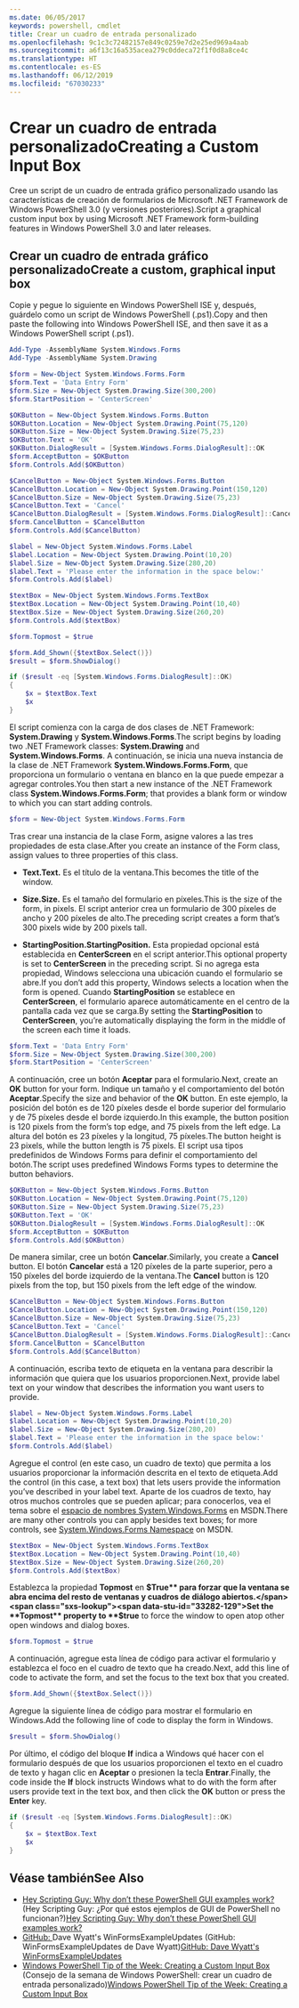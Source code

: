 ```yaml
---
ms.date: 06/05/2017
keywords: powershell, cmdlet
title: Crear un cuadro de entrada personalizado
ms.openlocfilehash: 9c1c3c72482157e849c0259e7d2e25ed969a4aab
ms.sourcegitcommit: a6f13c16a535acea279c0ddeca72f1f0d8a8ce4c
ms.translationtype: HT
ms.contentlocale: es-ES
ms.lasthandoff: 06/12/2019
ms.locfileid: "67030233"
---
```

# <a name="creating-a-custom-input-box"></a><span data-ttu-id="33282-103">Crear un cuadro de entrada personalizado</span><span class="sxs-lookup"><span data-stu-id="33282-103">Creating a Custom Input Box</span></span>

<span data-ttu-id="33282-104">Cree un script de un cuadro de entrada gráfico personalizado usando las características de creación de formularios de Microsoft .NET Framework de Windows PowerShell 3.0 (y versiones posteriores).</span><span class="sxs-lookup"><span data-stu-id="33282-104">Script a graphical custom input box by using Microsoft .NET Framework form-building features in Windows PowerShell 3.0 and later releases.</span></span>

## <a name="create-a-custom-graphical-input-box"></a><span data-ttu-id="33282-105">Crear un cuadro de entrada gráfico personalizado</span><span class="sxs-lookup"><span data-stu-id="33282-105">Create a custom, graphical input box</span></span>

<span data-ttu-id="33282-106">Copie y pegue lo siguiente en Windows PowerShell ISE y, después, guárdelo como un script de Windows PowerShell (.ps1).</span><span class="sxs-lookup"><span data-stu-id="33282-106">Copy and then paste the following into Windows PowerShell ISE, and then save it as a Windows PowerShell script (.ps1).</span></span>

```powershell
Add-Type -AssemblyName System.Windows.Forms
Add-Type -AssemblyName System.Drawing

$form = New-Object System.Windows.Forms.Form
$form.Text = 'Data Entry Form'
$form.Size = New-Object System.Drawing.Size(300,200)
$form.StartPosition = 'CenterScreen'

$OKButton = New-Object System.Windows.Forms.Button
$OKButton.Location = New-Object System.Drawing.Point(75,120)
$OKButton.Size = New-Object System.Drawing.Size(75,23)
$OKButton.Text = 'OK'
$OKButton.DialogResult = [System.Windows.Forms.DialogResult]::OK
$form.AcceptButton = $OKButton
$form.Controls.Add($OKButton)

$CancelButton = New-Object System.Windows.Forms.Button
$CancelButton.Location = New-Object System.Drawing.Point(150,120)
$CancelButton.Size = New-Object System.Drawing.Size(75,23)
$CancelButton.Text = 'Cancel'
$CancelButton.DialogResult = [System.Windows.Forms.DialogResult]::Cancel
$form.CancelButton = $CancelButton
$form.Controls.Add($CancelButton)

$label = New-Object System.Windows.Forms.Label
$label.Location = New-Object System.Drawing.Point(10,20)
$label.Size = New-Object System.Drawing.Size(280,20)
$label.Text = 'Please enter the information in the space below:'
$form.Controls.Add($label)

$textBox = New-Object System.Windows.Forms.TextBox
$textBox.Location = New-Object System.Drawing.Point(10,40)
$textBox.Size = New-Object System.Drawing.Size(260,20)
$form.Controls.Add($textBox)

$form.Topmost = $true

$form.Add_Shown({$textBox.Select()})
$result = $form.ShowDialog()

if ($result -eq [System.Windows.Forms.DialogResult]::OK)
{
    $x = $textBox.Text
    $x
}
```

<span data-ttu-id="33282-107">El script comienza con la carga de dos clases de .NET Framework: **System.Drawing** y **System.Windows.Forms**.</span><span class="sxs-lookup"><span data-stu-id="33282-107">The script begins by loading two .NET Framework classes: **System.Drawing** and **System.Windows.Forms**.</span></span> <span data-ttu-id="33282-108">A continuación, se inicia una nueva instancia de la clase de .NET Framework **System.Windows.Forms.Form**, que proporciona un formulario o ventana en blanco en la que puede empezar a agregar controles.</span><span class="sxs-lookup"><span data-stu-id="33282-108">You then start a new instance of the .NET Framework class **System.Windows.Forms.Form**; that provides a blank form or window to which you can start adding controls.</span></span>

```powershell
$form = New-Object System.Windows.Forms.Form
```

<span data-ttu-id="33282-109">Tras crear una instancia de la clase Form, asigne valores a las tres propiedades de esta clase.</span><span class="sxs-lookup"><span data-stu-id="33282-109">After you create an instance of the Form class, assign values to three properties of this class.</span></span>

- <span data-ttu-id="33282-110">**Text.**</span><span class="sxs-lookup"><span data-stu-id="33282-110">**Text.**</span></span> <span data-ttu-id="33282-111">Es el título de la ventana.</span><span class="sxs-lookup"><span data-stu-id="33282-111">This becomes the title of the window.</span></span>

- <span data-ttu-id="33282-112">**Size.**</span><span class="sxs-lookup"><span data-stu-id="33282-112">**Size.**</span></span> <span data-ttu-id="33282-113">Es el tamaño del formulario en píxeles.</span><span class="sxs-lookup"><span data-stu-id="33282-113">This is the size of the form, in pixels.</span></span> <span data-ttu-id="33282-114">El script anterior crea un formulario de 300 píxeles de ancho y 200 píxeles de alto.</span><span class="sxs-lookup"><span data-stu-id="33282-114">The preceding script creates a form that’s 300 pixels wide by 200 pixels tall.</span></span>

- <span data-ttu-id="33282-115">**StartingPosition.**</span><span class="sxs-lookup"><span data-stu-id="33282-115">**StartingPosition.**</span></span> <span data-ttu-id="33282-116">Esta propiedad opcional está establecida en **CenterScreen** en el script anterior.</span><span class="sxs-lookup"><span data-stu-id="33282-116">This optional property is set to **CenterScreen** in the preceding script.</span></span> <span data-ttu-id="33282-117">Si no agrega esta propiedad, Windows selecciona una ubicación cuando el formulario se abre.</span><span class="sxs-lookup"><span data-stu-id="33282-117">If you don’t add this property, Windows selects a location when the form is opened.</span></span> <span data-ttu-id="33282-118">Cuando **StartingPosition** se establece en **CenterScreen**, el formulario aparece automáticamente en el centro de la pantalla cada vez que se carga.</span><span class="sxs-lookup"><span data-stu-id="33282-118">By setting the **StartingPosition** to **CenterScreen**, you’re automatically displaying the form in the middle of the screen each time it loads.</span></span>

```powershell
$form.Text = 'Data Entry Form'
$form.Size = New-Object System.Drawing.Size(300,200)
$form.StartPosition = 'CenterScreen'
```

<span data-ttu-id="33282-119">A continuación, cree un botón **Aceptar** para el formulario.</span><span class="sxs-lookup"><span data-stu-id="33282-119">Next, create an **OK** button for your form.</span></span> <span data-ttu-id="33282-120">Indique un tamaño y el comportamiento del botón **Aceptar**.</span><span class="sxs-lookup"><span data-stu-id="33282-120">Specify the size and behavior of the **OK** button.</span></span> <span data-ttu-id="33282-121">En este ejemplo, la posición del botón es de 120 píxeles desde el borde superior del formulario y de 75 píxeles desde el borde izquierdo.</span><span class="sxs-lookup"><span data-stu-id="33282-121">In this example, the button position is 120 pixels from the form’s top edge, and 75 pixels from the left edge.</span></span> <span data-ttu-id="33282-122">La altura del botón es 23 píxeles y la longitud, 75 píxeles.</span><span class="sxs-lookup"><span data-stu-id="33282-122">The button height is 23 pixels, while the button length is 75 pixels.</span></span> <span data-ttu-id="33282-123">El script usa tipos predefinidos de Windows Forms para definir el comportamiento del botón.</span><span class="sxs-lookup"><span data-stu-id="33282-123">The script uses predefined Windows Forms types to determine the button behaviors.</span></span>

```powershell
$OKButton = New-Object System.Windows.Forms.Button
$OKButton.Location = New-Object System.Drawing.Point(75,120)
$OKButton.Size = New-Object System.Drawing.Size(75,23)
$OKButton.Text = 'OK'
$OKButton.DialogResult = [System.Windows.Forms.DialogResult]::OK
$form.AcceptButton = $OKButton
$form.Controls.Add($OKButton)
```

<span data-ttu-id="33282-124">De manera similar, cree un botón **Cancelar**.</span><span class="sxs-lookup"><span data-stu-id="33282-124">Similarly, you create a **Cancel** button.</span></span> <span data-ttu-id="33282-125">El botón **Cancelar** está a 120 píxeles de la parte superior, pero a 150 píxeles del borde izquierdo de la ventana.</span><span class="sxs-lookup"><span data-stu-id="33282-125">The **Cancel** button is 120 pixels from the top, but 150 pixels from the left edge of the window.</span></span>

```powershell
$CancelButton = New-Object System.Windows.Forms.Button
$CancelButton.Location = New-Object System.Drawing.Point(150,120)
$CancelButton.Size = New-Object System.Drawing.Size(75,23)
$CancelButton.Text = 'Cancel'
$CancelButton.DialogResult = [System.Windows.Forms.DialogResult]::Cancel
$form.CancelButton = $CancelButton
$form.Controls.Add($CancelButton)
```

<span data-ttu-id="33282-126">A continuación, escriba texto de etiqueta en la ventana para describir la información que quiera que los usuarios proporcionen.</span><span class="sxs-lookup"><span data-stu-id="33282-126">Next, provide label text on your window that describes the information you want users to provide.</span></span>

```powershell
$label = New-Object System.Windows.Forms.Label
$label.Location = New-Object System.Drawing.Point(10,20)
$label.Size = New-Object System.Drawing.Size(280,20)
$label.Text = 'Please enter the information in the space below:'
$form.Controls.Add($label)
```

<span data-ttu-id="33282-127">Agregue el control (en este caso, un cuadro de texto) que permita a los usuarios proporcionar la información descrita en el texto de etiqueta.</span><span class="sxs-lookup"><span data-stu-id="33282-127">Add the control (in this case, a text box) that lets users provide the information you’ve described in your label text.</span></span> <span data-ttu-id="33282-128">Aparte de los cuadros de texto, hay otros muchos controles que se pueden aplicar; para conocerlos, vea el tema sobre el [espacio de nombres System.Windows.Forms](https://msdn.microsoft.com/library/k50ex0x9(v=vs.110).aspx) en MSDN.</span><span class="sxs-lookup"><span data-stu-id="33282-128">There are many other controls you can apply besides text boxes; for more controls, see [System.Windows.Forms Namespace](https://msdn.microsoft.com/library/k50ex0x9(v=vs.110).aspx) on MSDN.</span></span>

```powershell
$textBox = New-Object System.Windows.Forms.TextBox
$textBox.Location = New-Object System.Drawing.Point(10,40)
$textBox.Size = New-Object System.Drawing.Size(260,20)
$form.Controls.Add($textBox)
```

<span data-ttu-id="33282-129">Establezca la propiedad **Topmost** en **$True** para forzar que la ventana se abra encima del resto de ventanas y cuadros de diálogo abiertos.</span><span class="sxs-lookup"><span data-stu-id="33282-129">Set the **Topmost** property to **$true** to force the window to open atop other open windows and dialog boxes.</span></span>

```powershell
$form.Topmost = $true
```

<span data-ttu-id="33282-130">A continuación, agregue esta línea de código para activar el formulario y establezca el foco en el cuadro de texto que ha creado.</span><span class="sxs-lookup"><span data-stu-id="33282-130">Next, add this line of code to activate the form, and set the focus to the text box that you created.</span></span>

```powershell
$form.Add_Shown({$textBox.Select()})
```

<span data-ttu-id="33282-131">Agregue la siguiente línea de código para mostrar el formulario en Windows.</span><span class="sxs-lookup"><span data-stu-id="33282-131">Add the following line of code to display the form in Windows.</span></span>

```powershell
$result = $form.ShowDialog()
```

<span data-ttu-id="33282-132">Por último, el código del bloque **If** indica a Windows qué hacer con el formulario después de que los usuarios proporcionen el texto en el cuadro de texto y hagan clic en **Aceptar** o presionen la tecla **Entrar**.</span><span class="sxs-lookup"><span data-stu-id="33282-132">Finally, the code inside the **If** block instructs Windows what to do with the form after users provide text in the text box, and then click the **OK** button or press the **Enter** key.</span></span>

```powershell
if ($result -eq [System.Windows.Forms.DialogResult]::OK)
{
    $x = $textBox.Text
    $x
}
```

## <a name="see-also"></a><span data-ttu-id="33282-133">Véase también</span><span class="sxs-lookup"><span data-stu-id="33282-133">See Also</span></span>

- <span data-ttu-id="33282-134">[Hey Scripting Guy:  Why don’t these PowerShell GUI examples work?](https://go.microsoft.com/fwlink/?LinkId=506644) (Hey Scripting Guy: ¿Por qué estos ejemplos de GUI de PowerShell no funcionan?)</span><span class="sxs-lookup"><span data-stu-id="33282-134">[Hey Scripting Guy:  Why don’t these PowerShell GUI examples work?](https://go.microsoft.com/fwlink/?LinkId=506644)</span></span>
- <span data-ttu-id="33282-135">[GitHub: ](https://github.com/dlwyatt/WinFormsExampleUpdates)Dave Wyatt's WinFormsExampleUpdates (GitHub: WinFormsExampleUpdates de Dave Wyatt)</span><span class="sxs-lookup"><span data-stu-id="33282-135">[GitHub: Dave Wyatt's WinFormsExampleUpdates](https://github.com/dlwyatt/WinFormsExampleUpdates)</span></span>
- <span data-ttu-id="33282-136">[Windows PowerShell Tip of the Week:  Creating a Custom Input Box](https://technet.microsoft.com/library/ff730941.aspx) (Consejo de la semana de Windows PowerShell: crear un cuadro de entrada personalizado)</span><span class="sxs-lookup"><span data-stu-id="33282-136">[Windows PowerShell Tip of the Week:  Creating a Custom Input Box](https://technet.microsoft.com/library/ff730941.aspx)</span></span>
